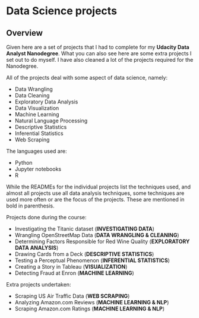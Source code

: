 # Data Science projects

## Overview
Given here are a set of projects that I had to complete for my **Udacity Data Analyst Nanodegree**. 
What you can also see here are some extra projects I set out to do myself. 
I have also cleaned a lot of the projects required for the Nanodegree.

All of the projects deal with some aspect of data science, namely:
* Data Wrangling
* Data Cleaning
* Exploratory Data Analysis
* Data Visualization
* Machine Learning
* Natural Language Processing
* Descriptive Statistics
* Inferential Statistics
* Web Scraping

The languages used are:
* Python
* Jupyter notebooks
* R

While the READMEs for the individual projects list the techniques used, and 
almost all projects use all data analysis techniques, some techniques are used
more often or are the focus of the projects. These are mentioned in bold in 
parenthesis.

Projects done during the course:
* Investigating the Titanic dataset (**INVESTIGATING DATA**)
* Wrangling OpenStreetMap Data (**DATA WRANGLING & CLEANING**)
* Determining Factors Responsible for Red Wine Quality (**EXPLORATORY DATA ANALYSIS**)
* Drawing Cards from a Deck (**DESCRIPTIVE STATISTICS**)
* Testing a Perceptual Phenomenon (**INFERENTIAL STATISTICS**)
* Creating a Story in Tableau (**VISUALIZATION**)
* Detecting Fraud at Enron (**MACHINE LEARNING**)

Extra projects undertaken:
* Scraping US Air Traffic Data (**WEB SCRAPING**)
* Analyzing Amazon.com Reviews (**MACHINE LEARNING & NLP**)
* Scraping Amazon.com Ratings (**MACHINE LEARNING & NLP**)
